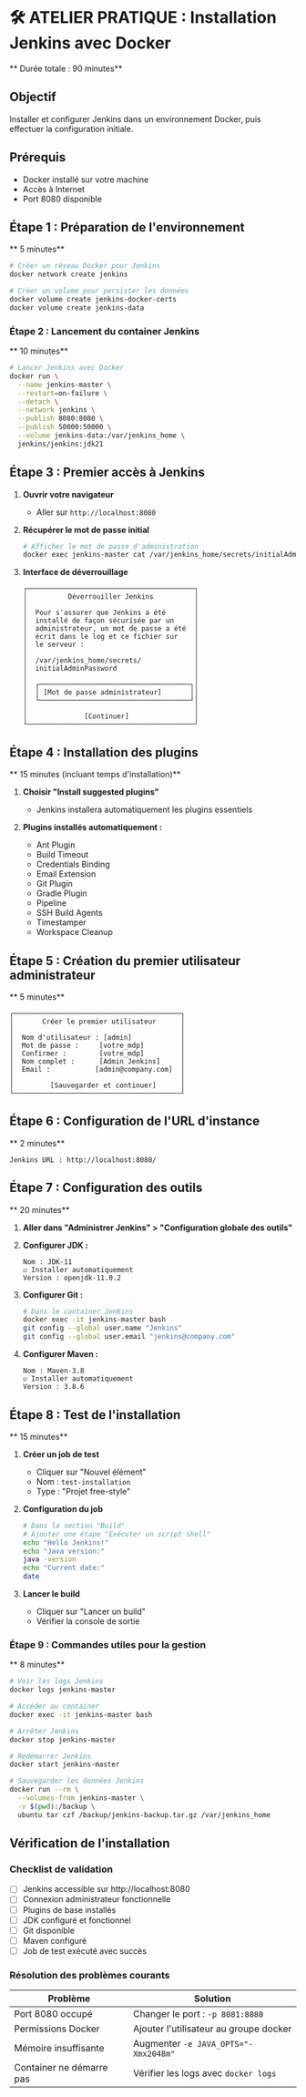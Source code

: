 # 🛠️ ATELIER PRATIQUE : Installation Jenkins avec Docker
** Durée totale : 90 minutes**

## Objectif
Installer et configurer Jenkins dans un environnement Docker, puis effectuer la configuration initiale.

## Prérequis
- Docker installé sur votre machine
- Accès à Internet
- Port 8080 disponible

## Étape 1 : Préparation de l'environnement
** 5 minutes**

```bash
# Créer un réseau Docker pour Jenkins
docker network create jenkins

# Créer un volume pour persister les données
docker volume create jenkins-docker-certs
docker volume create jenkins-data
```

### Étape 2 : Lancement du container Jenkins
** 10 minutes**

```bash
# Lancer Jenkins avec Docker
docker run \
  --name jenkins-master \
  --restart=on-failure \
  --detach \
  --network jenkins \
  --publish 8080:8080 \
  --publish 50000:50000 \
  --volume jenkins-data:/var/jenkins_home \
  jenkins/jenkins:jdk21
```

## Étape 3 : Premier accès à Jenkins

1. **Ouvrir votre navigateur**
   - Aller sur `http://localhost:8080`

2. **Récupérer le mot de passe initial**
   ```bash
   # Afficher le mot de passe d'administration
   docker exec jenkins-master cat /var/jenkins_home/secrets/initialAdminPassword
   ```

3. **Interface de déverrouillage**
   ```
   ┌─────────────────────────────────────────┐
   │          Déverrouiller Jenkins          │
   │                                         │
   │  Pour s'assurer que Jenkins a été       │
   │  installé de façon sécurisée par un     │
   │  administrateur, un mot de passe a été  │
   │  écrit dans le log et ce fichier sur    │
   │  le serveur :                           │
   │                                         │
   │  /var/jenkins_home/secrets/             │
   │  initialAdminPassword                   │
   │                                         │
   │  ┌─────────────────────────────────────┐│
   │  │ [Mot de passe administrateur]       ││
   │  └─────────────────────────────────────┘│
   │                                         │
   │              [Continuer]                │
   └─────────────────────────────────────────┘
   ```

## Étape 4 : Installation des plugins
** 15 minutes (incluant temps d'installation)**

1. **Choisir "Install suggested plugins"**
   - Jenkins installera automatiquement les plugins essentiels

2. **Plugins installés automatiquement :**
   - Ant Plugin
   - Build Timeout
   - Credentials Binding
   - Email Extension
   - Git Plugin
   - Gradle Plugin
   - Pipeline
   - SSH Build Agents
   - Timestamper
   - Workspace Cleanup

## Étape 5 : Création du premier utilisateur administrateur
** 5 minutes**

```
┌─────────────────────────────────────────┐
│       Créer le premier utilisateur      │
│                                         │
│  Nom d'utilisateur : [admin]            │
│  Mot de passe :     [votre_mdp]         │
│  Confirmer :        [votre_mdp]         │
│  Nom complet :      [Admin Jenkins]     │
│  Email :           [admin@company.com]  │
│                                         │
│         [Sauvegarder et continuer]      │
└─────────────────────────────────────────┘
```

## Étape 6 : Configuration de l'URL d'instance
** 2 minutes**

```
Jenkins URL : http://localhost:8080/
```

## Étape 7 : Configuration des outils
** 20 minutes**

1. **Aller dans "Administrer Jenkins" > "Configuration globale des outils"**

2. **Configurer JDK :**
   ```
   Nom : JDK-11
   ☑ Installer automatiquement
   Version : openjdk-11.0.2
   ```

3. **Configurer Git :**
   ```bash
   # Dans le container Jenkins
   docker exec -it jenkins-master bash
   git config --global user.name "Jenkins"
   git config --global user.email "jenkins@company.com"
   ```

4. **Configurer Maven :**
   ```
   Nom : Maven-3.8
   ☑ Installer automatiquement
   Version : 3.8.6
   ```

## Étape 8 : Test de l'installation
** 15 minutes**

1. **Créer un job de test**
   - Cliquer sur "Nouvel élément"
   - Nom : `test-installation`
   - Type : "Projet free-style"

2. **Configuration du job**
   ```bash
   # Dans la section "Build"
   # Ajouter une étape "Exécuter un script shell"
   echo "Hello Jenkins!"
   echo "Java version:"
   java -version
   echo "Current date:"
   date
   ```

3. **Lancer le build**
   - Cliquer sur "Lancer un build"
   - Vérifier la console de sortie

### Étape 9 : Commandes utiles pour la gestion
** 8 minutes**

```bash
# Voir les logs Jenkins
docker logs jenkins-master

# Accéder au container
docker exec -it jenkins-master bash

# Arrêter Jenkins
docker stop jenkins-master

# Redémarrer Jenkins
docker start jenkins-master

# Sauvegarder les données Jenkins
docker run --rm \
  --volumes-from jenkins-master \
  -v $(pwd):/backup \
  ubuntu tar czf /backup/jenkins-backup.tar.gz /var/jenkins_home
```

## Vérification de l'installation

### Checklist de validation

- [ ] Jenkins accessible sur http://localhost:8080
- [ ] Connexion administrateur fonctionnelle
- [ ] Plugins de base installés
- [ ] JDK configuré et fonctionnel
- [ ] Git disponible
- [ ] Maven configuré
- [ ] Job de test exécuté avec succès

### Résolution des problèmes courants

| Problème | Solution |
|----------|----------|
| Port 8080 occupé | Changer le port : `-p 8081:8080` |
| Permissions Docker | Ajouter l'utilisateur au groupe docker |
| Mémoire insuffisante | Augmenter `-e JAVA_OPTS="-Xmx2048m"` |
| Container ne démarre pas | Vérifier les logs avec `docker logs` |
